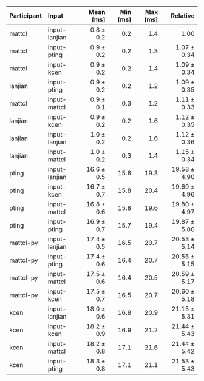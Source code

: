 | Participant | Input | Mean [ms] | Min [ms] | Max [ms] | Relative |
|:---|:---|---:|---:|---:|---:|
| mattcl | input-lanjian | 0.8 ± 0.2 | 0.2 | 1.4 | 1.00 |
| mattcl | input-pting | 0.9 ± 0.2 | 0.2 | 1.3 | 1.07 ± 0.34 |
| mattcl | input-kcen | 0.9 ± 0.2 | 0.2 | 1.4 | 1.09 ± 0.34 |
| lanjian | input-pting | 0.9 ± 0.2 | 0.2 | 1.2 | 1.09 ± 0.35 |
| mattcl | input-mattcl | 0.9 ± 0.1 | 0.3 | 1.2 | 1.11 ± 0.33 |
| lanjian | input-kcen | 0.9 ± 0.2 | 0.2 | 1.6 | 1.12 ± 0.35 |
| lanjian | input-lanjian | 1.0 ± 0.2 | 0.2 | 1.6 | 1.12 ± 0.36 |
| lanjian | input-mattcl | 1.0 ± 0.2 | 0.3 | 1.4 | 1.15 ± 0.34 |
| pting | input-lanjian | 16.6 ± 0.5 | 15.6 | 19.3 | 19.58 ± 4.90 |
| pting | input-kcen | 16.7 ± 0.7 | 15.8 | 20.4 | 19.69 ± 4.96 |
| pting | input-mattcl | 16.8 ± 0.6 | 15.8 | 19.6 | 19.80 ± 4.97 |
| pting | input-pting | 16.9 ± 0.7 | 15.7 | 19.4 | 19.87 ± 5.00 |
| mattcl-py | input-lanjian | 17.4 ± 0.5 | 16.5 | 20.7 | 20.53 ± 5.14 |
| mattcl-py | input-pting | 17.4 ± 0.6 | 16.4 | 20.7 | 20.55 ± 5.15 |
| mattcl-py | input-mattcl | 17.5 ± 0.6 | 16.4 | 20.5 | 20.59 ± 5.17 |
| mattcl-py | input-kcen | 17.5 ± 0.7 | 16.5 | 20.7 | 20.60 ± 5.18 |
| kcen | input-lanjian | 18.0 ± 0.6 | 16.8 | 20.9 | 21.15 ± 5.31 |
| kcen | input-kcen | 18.2 ± 0.9 | 16.9 | 21.2 | 21.44 ± 5.43 |
| kcen | input-mattcl | 18.2 ± 0.8 | 17.1 | 21.6 | 21.44 ± 5.42 |
| kcen | input-pting | 18.3 ± 0.8 | 17.1 | 21.1 | 21.53 ± 5.43 |
